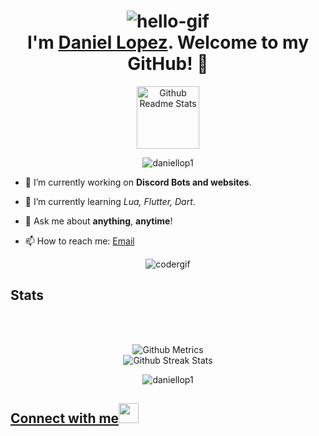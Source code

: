 <h1 align="center"> <img src="https://github.com/tusharnankani/tusharnankani/blob/master/Assets/hello.gif" alt="hello-gif"> <br >I'm <a href="https://www.instagram.com/2005_danielus/">Daniel Lopez</a>. Welcome to my GitHub! 🤗</h1>

<p align="center">
 <img width="100px" src="https://res.cloudinary.com/anuraghazra/image/upload/v1594908242/logo_ccswme.svg" align="center" alt="Github Readme Stats" />
</p>
<p align="center"> <img src="https://komarev.com/ghpvc/?username=daniellop1" alt="daniellop1"/> </p> 

- 🔭 I’m currently working on **Discord Bots and websites**.

- 🌱 I’m currently learning *Lua, Flutter, Dart*.

- 💬 Ask me about **anything**, **anytime**!

- 📫 How to reach me: <a href="mailto:2005danielus@gmail.com">Email</a>


<p align="center"> <img src="https://github.com/tusharnankani/tusharnankani/blob/master/Assets/coder.gif" alt="codergif" /> </p>

<h2>Stats</h2>


<br>
<br>

<p align="center">
  
<img src="https://metrics.lecoq.io/daniellop1?pagespeed=1&languages=1&followup=1&isocalendar=1" alt="Github Metrics">
  
  <br>
<img src="https://github-readme-streak-stats.herokuapp.com/?user=daniellop1" alt="Github Streak Stats">
  
</p>

<p align="center"> <img src="https://github-readme-stats.vercel.app/api?username=daniellop1&show_icons=true" alt="daniellop1" />

<br>

<h2>
<a href="mailto:daniel@dglobal.ml">Connect with me</a><img src="https://github.com/tusharnankani/tusharnankani/blob/master/Assets/Handshake.gif" height="32px">
</h2>


<br>
<br>
